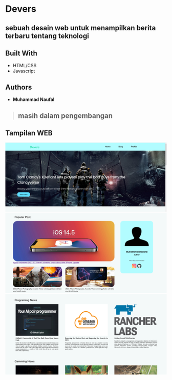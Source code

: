 # Devers

## sebuah desain web untuk menampilkan berita terbaru tentang teknologi

## Built With

- HTML/CSS
- Javascript

## Authors

- **Muhammad Naufal**

> ## masih dalam pengembangan

## Tampilan WEB
![](/assets/screenshot/photos.png)
![](/assets/screenshot/photos1.png)
![](/assets/screenshot/photos2.png)
